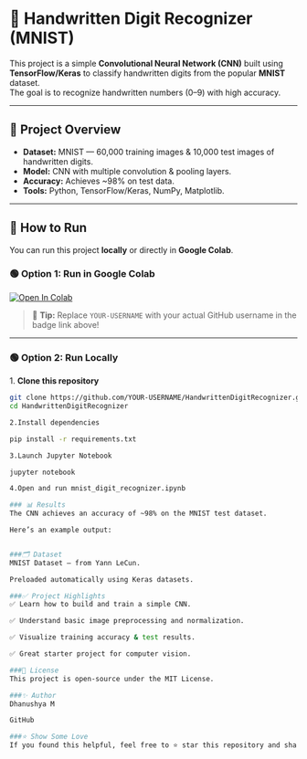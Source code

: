 # 🧮 Handwritten Digit Recognizer (MNIST)

This project is a simple **Convolutional Neural Network (CNN)** built using **TensorFlow/Keras** to classify handwritten digits from the popular **MNIST** dataset.  
The goal is to recognize handwritten numbers (0–9) with high accuracy.

---

## 📌 Project Overview

- **Dataset:** MNIST — 60,000 training images & 10,000 test images of handwritten digits.
- **Model:** CNN with multiple convolution & pooling layers.
- **Accuracy:** Achieves ~98% on test data.
- **Tools:** Python, TensorFlow/Keras, NumPy, Matplotlib.

---

## 🚀 How to Run

You can run this project **locally** or directly in **Google Colab**.

### 🟢 Option 1: Run in Google Colab

[![Open In Colab](https://colab.research.google.com/assets/colab-badge.svg)](https://colab.research.google.com/github/YOUR-USERNAME/HandwrittenDigitRecognizer/blob/main/mnist_digit_recognizer.ipynb)

> 📌 **Tip:** Replace `YOUR-USERNAME` with your actual GitHub username in the badge link above!

---

### 🟢 Option 2: Run Locally

1️. **Clone this repository**

```bash
git clone https://github.com/YOUR-USERNAME/HandwrittenDigitRecognizer.git
cd HandwrittenDigitRecognizer

2️.Install dependencies

pip install -r requirements.txt

3.Launch Jupyter Notebook

jupyter notebook

4.Open and run mnist_digit_recognizer.ipynb

### 📊 Results
The CNN achieves an accuracy of ~98% on the MNIST test dataset.

Here’s an example output:


###🗂️ Dataset
MNIST Dataset — from Yann LeCun.

Preloaded automatically using Keras datasets.

###✅ Project Highlights
✅ Learn how to build and train a simple CNN.

✅ Understand basic image preprocessing and normalization.

✅ Visualize training accuracy & test results.

✅ Great starter project for computer vision.

###📜 License
This project is open-source under the MIT License.

###✨ Author
Dhanushya M

GitHub

###⭐️ Show Some Love
If you found this helpful, feel free to ⭐️ star this repository and share it! 😊





